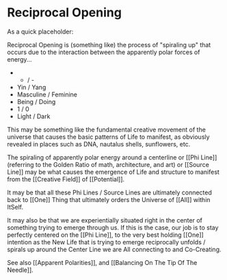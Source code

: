 # Reciprocal Opening
As a quick placeholder: 

Reciprocal Opening is (something like) the process of "spiraling up" that occurs due to the interaction between the apparently polar forces of energy... 

+ + / -  
+ Yin / Yang  
+ Masculine / Feminine  
+ Being / Doing  
+ 1 / 0 
+ Light / Dark  

This may be something like the fundamental creative movement of the universe that causes the basic patterns of Life to manifest, as obviously revealed in places such as DNA, nautalus shells, sunflowers, etc. 

The spiraling of apparently polar energy around a centerline or [[Phi Line]] (referring to the Golden Ratio of math, architecture, and art) or [[Source Line]] may be what causes the emergence of Life and structure to manifest from the [[Creative Field]] of [[Potential]]. 

It may be that all these Phi Lines / Source Lines are ultimately connected back to [[One]] Thing that ultimately orders the Universe of [[All]] within ItSelf. 

It may also be that we are experientially situated right in the center of something trying to emerge through us. If this is the case, our job is to stay perfectly centered on the [[Phi Line]], to the very best holding [[One]] intention as the New Life that is trying to emerge reciprocally unfolds / spirals up around the Center Line we are All connecting to and Co-Creating. 

See also [[Apparent Polarities]], and [[Balancing On The Tip Of The Needle]]. 
